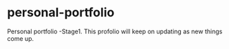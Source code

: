# personal-portfolio
 Personal portfolio -Stage1. This profolio will keep on updating as new things come up.
